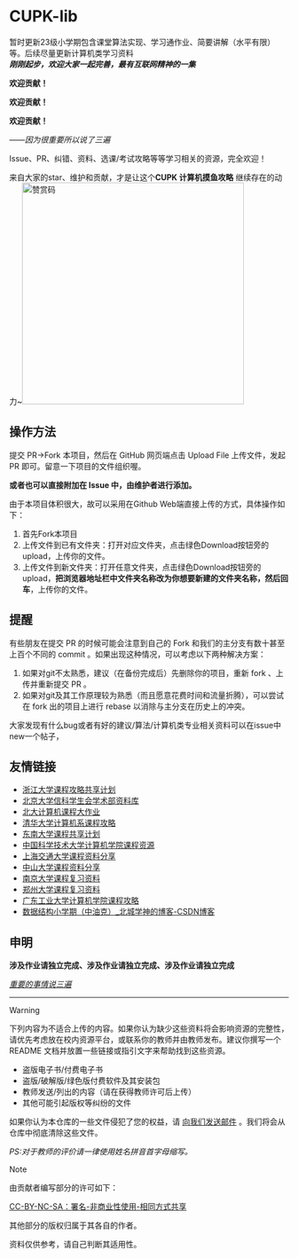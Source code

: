 # CUPK-lib

暂时更新23级小学期包含课堂算法实现、学习通作业、简要讲解（水平有限）等。后续尽量更新计算机类学习资料<br>
***刚刚起步，欢迎大家一起完善，最有互联网精神的一集***

**欢迎贡献！**

**欢迎贡献！**

**欢迎贡献！**

*——因为很重要所以说了三遍*

Issue、PR、纠错、资料、选课/考试攻略等等学习相关的资源，完全欢迎！

来自大家的star、维护和贡献，才是让这个**CUPK 计算机摸鱼攻略** 继续存在的动力~<img src="E:\CUPK-lib\tip.jpg" alt="赞赏码" width ="400">



## 操作方法



提交 PR->Fork 本项目，然后在 GitHub 网页端点击 Upload File 上传文件，发起 PR 即可。留意一下项目的文件组织喔。

**或者也可以直接附加在 Issue 中，由维护者进行添加。**

由于本项目体积很大，故可以采用在Github Web端直接上传的方式，具体操作如下：

1. 首先Fork本项目
2. 上传文件到已有文件夹：打开对应文件夹，点击绿色Download按钮旁的upload，上传你的文件。
3. 上传文件到新文件夹：打开任意文件夹，点击绿色Download按钮旁的upload，**把浏览器地址栏中文件夹名称改为你想要新建的文件夹名称，然后回车**，上传你的文件。

## 提醒



有些朋友在提交 PR 的时候可能会注意到自己的 Fork 和我们的主分支有数十甚至上百个不同的 commit 。如果出现这种情况，可以考虑以下两种解决方案：

1. 如果对git不太熟悉，建议（在备份完成后）先删除你的项目，重新 fork 、上传并重新提交 PR 。
2. 如果对git及其工作原理较为熟悉（而且愿意花费时间和流量折腾），可以尝试在 fork 出的项目上进行 rebase 以消除与主分支在历史上的冲突。

大家发现有什么bug或者有好的建议/算法/计算机类专业相关资料可以在issue中new一个帖子，

## 友情链接



- [浙江大学课程攻略共享计划](https://github.com/QSCTech/zju-icicles)
- [北京大学信科学生会学术部资料库](https://github.com/EECS-PKU-XSB/Shared-learning-materials)
- [北大计算机课程大作业](https://github.com/tongtzeho/PKUCourse)
- [清华大学计算机系课程攻略](https://github.com/PKUanonym/REKCARC-TSC-UHT)
- [东南大学课程共享计划](https://github.com/zjdx1998/seucourseshare)
- [中国科学技术大学计算机学院课程资源](https://github.com/USTC-Resource/USTC-Course)
- [上海交通大学课程资料分享](https://github.com/CoolPhilChen/SJTU-Courses/)
- [中山大学课程资料分享](https://github.com/sysuexam/SYSU-Exam)
- [南京大学课程复习资料](https://github.com/idealclover/NJU-Review-Materials)
- [郑州大学课程复习资料](https://github.com/CooperNiu/ZZU-Courses-Resource)
- [广东工业大学计算机学院课程攻略](https://github.com/brenner8023/gdut-course)
- [数据结构小学期（中油克）_北城学神的博客-CSDN博客](https://blog.csdn.net/weixin_63699880/category_12301700.html)

## 申明

**涉及作业请独立完成、涉及作业请独立完成、涉及作业请独立完成**

<u>*重要的事情说三遍*</u>

***

> [!WARNING]
>
> 下列内容为不适合上传的内容。如果你认为缺少这些资料将会影响资源的完整性，请优先考虑放在校内资源平台，或联系你的教师并由教师发布。建议你撰写一个 README 文档并放置一些链接或指引文字来帮助找到这些资源。
>
> - 盗版电子书/付费电子书
> - 盗版/破解版/绿色版付费软件及其安装包
> - 教师发送/列出的内容（请在获得教师许可后上传）
> - 其他可能引起版权等纠纷的文件
>
> 如果你认为本仓库的一些文件侵犯了您的权益，请 [向我们发送邮件](mailto:1563883475@qq.com) 。我们将会从仓库中彻底清除这些文件。
>
> *PS:对于教师的评价请一律使用姓名拼音首字母缩写。*

> [!NOTE]
>
> 由贡献者编写部分的许可如下：
>
> [CC-BY-NC-SA：署名-非商业性使用-相同方式共享](https://creativecommons.org/licenses/by-nc-sa/4.0/deed.zh)
>
> 其他部分的版权归属于其各自的作者。
>
> 资料仅供参考，请自己判断其适用性。 

